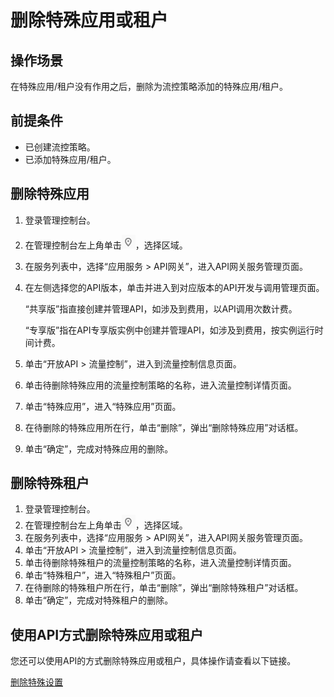# 删除特殊应用或租户<a name="apig-zh-ug-180307035"></a>

## 操作场景<a name="section1731012541118"></a>

在特殊应用/租户没有作用之后，删除为流控策略添加的特殊应用/租户。

## 前提条件<a name="section83110548119"></a>

-   已创建流控策略。
-   已添加特殊应用/租户。

## 删除特殊应用<a name="section8731554122615"></a>

1.  登录管理控制台。
2.  在管理控制台左上角单击![](figures/icon-region.png)，选择区域。
3.  在服务列表中，选择“应用服务 \> API网关”，进入API网关服务管理页面。
4.  在左侧选择您的API版本，单击并进入到对应版本的API开发与调用管理页面。

    “共享版”指直接创建并管理API，如涉及到费用，以API调用次数计费。

    “专享版”指在API专享版实例中创建并管理API，如涉及到费用，按实例运行时间计费。

5.  单击“开放API \> 流量控制”，进入到流量控制信息页面。
6.  单击待删除特殊应用的流量控制策略的名称，进入流量控制详情页面。
7.  单击“特殊应用”，进入“特殊应用”页面。
8.  在待删除的特殊应用所在行，单击“删除”，弹出“删除特殊应用”对话框。
9.  单击“确定”，完成对特殊应用的删除。

## 删除特殊租户<a name="section124210460415"></a>

1.  登录管理控制台。
2.  在管理控制台左上角单击![](figures/icon-region.png)，选择区域。
3.  在服务列表中，选择“应用服务 \> API网关”，进入API网关服务管理页面。
4.  单击“开放API \> 流量控制”，进入到流量控制信息页面。
5.  单击待删除特殊租户的流量控制策略的名称，进入流量控制详情页面。
6.  单击“特殊租户”，进入“特殊租户”页面。
7.  在待删除的特殊租户所在行，单击“删除”，弹出“删除特殊租户”对话框。
8.  单击“确定”，完成对特殊租户的删除。

## 使用API方式删除特殊应用或租户<a name="zh-cn_topic_0080101678_section7546754133419"></a>

您还可以使用API的方式删除特殊应用或租户，具体操作请查看以下链接。

[删除特殊设置](https://support.huaweicloud.com/api-apig/apig-zh-api-180713080.html)

